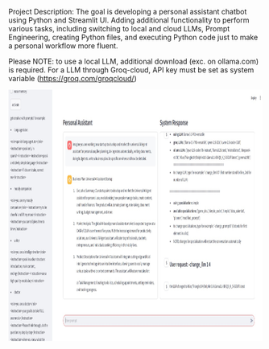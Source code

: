 Project Description: The goal is developing a personal assistant chatbot using Python and Streamlit UI. Adding additional functionality to perform various tasks, including switching to local and cloud LLMs, Prompt Engineering, creating Python files, and executing Python code just to make a personal workflow more fluent.

Please NOTE: to use a local LLM, additional download (exc. on ollama.com) is required. For a LLM through Groq-cloud, API key must be set as system variable (https://groq.com/groqcloud/)

<img src="personal_assistant_1.jpg" style="width:900px;height:500px;">

